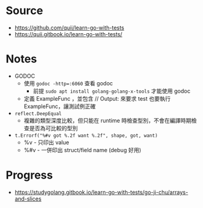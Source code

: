 # Source
- https://github.com/quii/learn-go-with-tests
- https://quii.gitbook.io/learn-go-with-tests/

# Notes
- GODOC
    - 使用 `godoc -http=:6060` 查看 godoc 
        - 前提 `sudo apt install golang-golang-x-tools` 才能使用 godoc
    - 定義 ExampleFunc ，並包含 // Output: 來要求 test 也要執行 ExampleFunc，讓測試例正確
- `reflect.DeepEqual`
    - 複雜的類型深度比較，但只能在 runtime 時檢查型別，不會在編譯時期檢查是否為可比較的型別
- `t.Errorf("%#v got %.2f want %.2f", shape, got, want)`
    - %v - 只印出 value
    - %#v - 一併印出 struct/field name (debug 好用)

# Progress
- https://studygolang.gitbook.io/learn-go-with-tests/go-ji-chu/arrays-and-slices
